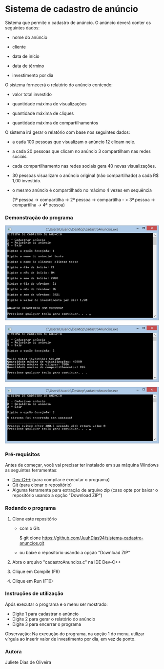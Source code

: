 # Sistema de cadastro de anúncio

Sistema que permite o cadastro de anúncio. O anúncio deverá conter os seguintes dados:

- nome do anúncio

- cliente

- data de início

- data de término

- investimento por dia

  

O sistema fornecerá o relatório do anúncio contendo:

- valor total investido

- quantidade máxima de visualizações

- quantidade máxima de cliques

- quantidade máxima de compartilhamentos



O sistema irá gerar o relatório com base nos seguintes dados:

- a cada 100 pessoas que visualizam o anúncio 12 clicam nele.

- a cada 20 pessoas que clicam no anúncio 3 compartilham nas redes sociais.

- cada compartilhamento nas redes sociais gera 40 novas visualizações.

- 30 pessoas visualizam o anúncio original (não compartilhado) a cada R$ 1,00 investido.

- o mesmo anúncio é compartilhado no máximo 4 vezes em sequência

  (1ª pessoa -> compartilha -> 2ª pessoa -> compartilha - > 3ª pessoa -> compartilha -> 4ª pessoa)



### Demonstração do programa

![Cadastrar anúncio](assets/cadastrarAnuncio.jpg)

![Relatório do anúncio](assets/relatorioAnuncio.jpg)

![Encerrar sistema](assets/encerrarSistema.jpg)



### Pré-requisitos

Antes de começar, você vai precisar ter instalado em sua máquina Windows as seguintes ferramentas:

- [Dev-C++](https://sourceforge.net/projects/orwelldevcpp/) (para compilar e executar o programa) 
- [Git](https://git-scm.com/) (para clonar o repositório)
- Alguma ferramenta para extração de arquivo zip (caso opte por baixar o repositório usando a opção "Download ZIP")



### Rodando o programa

1. Clone este repositório

   - com o Git:

     $ git clone https://github.com/JuuhDias94/sistema-cadastro-anuncios.git

   - ou baixe o repositório usando a opção "Download ZIP"

2. Abra o arquivo "cadastroAnuncios.c" na IDE Dev-C++

3. Clique em Compile (F9)

4. Clique em Run (F10)



### Instruções de utilização

Após executar o programa e o menu ser mostrado:

- Digite 1 para cadastrar o anúncio
- Digite 2 para gerar o relatório do anúncio
- Digite 3 para encerrar o programa

Observação: Na execução do programa, na opção 1 do menu, utilizar vírgula ao inserir valor de investimento por dia, em vez de ponto.



### Autora

Juliete Dias de Oliveira

